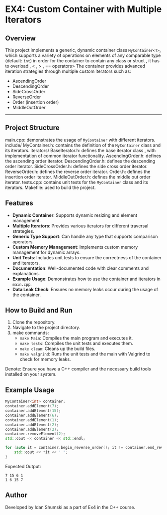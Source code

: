 # EX4: Custom Container with Multiple Iterators

## Overview

This project implements a generic, dynamic container class `MyContainer<T>`, which supports a variety of operations on elements of any comparable type (default: `int`) in order for the container to contain any class or struct , it has to overload  , < , > , ==  operators>
The container provides advanced iteration strategies through multiple custom iterators such as:

- AscendingOrder
- DescendingOrder
- SideCrossOrder
- ReverseOrder
- Order (insertion order)
- MiddleOutOrder
---

## Project Structure
main.cpp: demonstrates the usage of `MyContainer` with different iterators.
include/
    MyContainer.h: contains the definition of the `MyContainer` class and its iterators.
    iterators/
        BaseIterator.h: defines the base iterator class , with implementation of common iterator functionality.
        AscendingOrder.h: defines the ascending order iterator.
        DescendingOrder.h: defines the descending order iterator.
        SideCrossOrder.h: defines the side cross order iterator.
        ReverseOrder.h: defines the reverse order iterator.
        Order.h: defines the insertion order iterator.
        MiddleOutOrder.h: defines the middle out order iterator.
tests.cpp: contains unit tests for the `MyContainer` class and its iterators.
Makefile: used to build the project.

## Features
- **Dynamic Container**: Supports dynamic resizing and element management.
- **Multiple Iterators**: Provides various iterators for different traversal strategies.
- **Generic Type Support**: Can handle any type that supports comparison operators.
- **Custom Memory Management**: Implements custom memory management for dynamic arrays.
- **Unit Tests**: Includes unit tests to ensure the correctness of the container and iterators.
- **Documentation**: Well-documented code with clear comments and explanations.
- **Example Usage**: Demonstrates how to use the container and iterators in `main.cpp`.
- **Data Leak Check**: Ensures no memory leaks occur during the usage of the container.

## How to Build and Run
1. Clone the repository.
2. Navigate to the project directory.
3. make commands:
    - `make Main`: Compiles the main program and executes it.
    - `make tests`: Compiles the unit tests and executes them.
    - `make clean`: Cleans up the build files.
    - `make valgrind`: Runs the unit tests and the main with Valgrind to check for memory leaks.

Denote: Ensure you have a C++ compiler and the necessary build tools installed on your system.

## Example Usage
```cpp
MyContainer<int> container;
container.addElement(7);
container.addElement(15);
container.addElement(6);
container.addElement(1);
container.addElement(2);
container.addElement(2);
container.removeElement(2);
std::cout << container << std::endl;

for (auto it = container.begin_reverse_order(); it != container.end_reverse_order(); ++it) {
    std::cout << *it << ' ';
}
```
Expected Output:
```
7 15 6 1
1 6 15 7
```

## Author
Developed by Idan Shumski as a part of Ex4 in the C++ course.
